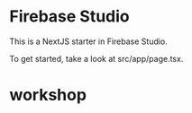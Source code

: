 # Firebase Studio

This is a NextJS starter in Firebase Studio.

To get started, take a look at src/app/page.tsx.
# workshop
